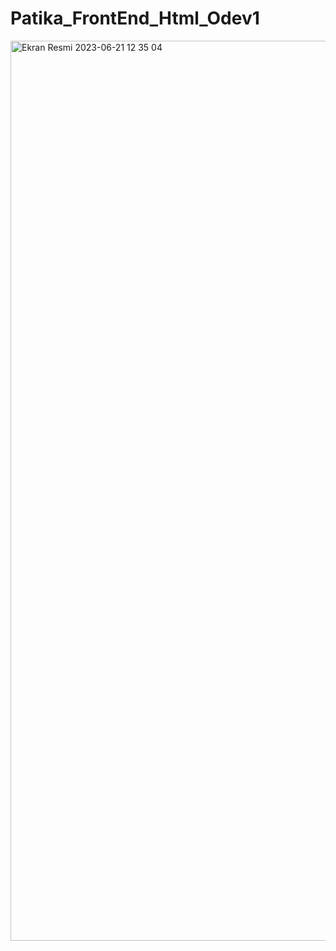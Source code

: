 # Patika_FrontEnd_Html_Odev1
<img width="1440" alt="Ekran Resmi 2023-06-21 12 35 04" src="https://github.com/AhmetOzdemircik/Patika_FrontEnd_Html_Odev1/assets/93980758/15b5430b-ae88-4461-a93b-f838a840ba27">
